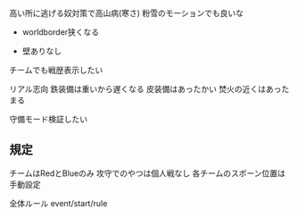 高い所に逃げる奴対策で高山病(寒さ)
	粉雪のモーションでも良いな

- worldborder狭くなる

- 壁ありなし

チームでも戦歴表示したい

リアル志向
鉄装備は重いから遅くなる
皮装備はあったかい
焚火の近くはあったまる

守備モード検証したい

## 規定
チームはRedとBlueのみ
攻守でのやつは個人戦なし
各チームのスポーン位置は手動設定

全体ルール
event/start/rule
